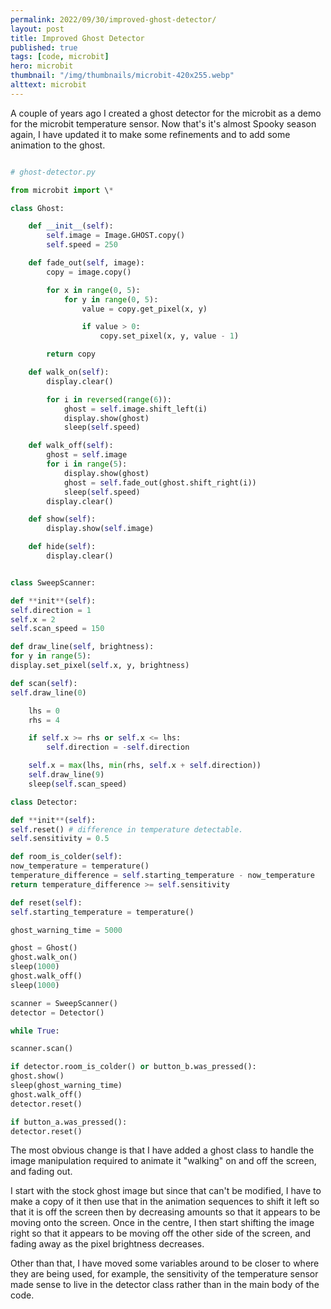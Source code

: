 ```yaml
---
permalink: 2022/09/30/improved-ghost-detector/
layout: post
title: Improved Ghost Detector
published: true
tags: [code, microbit]
hero: microbit
thumbnail: "/img/thumbnails/microbit-420x255.webp"
alttext: microbit
---
```


A couple of years ago I created a ghost detector for the microbit as a
demo for the microbit temperature sensor. Now that's it's almost Spooky
season again, I have updated it to make some refinements and to add some
animation to the ghost.

```python

# ghost-detector.py

from microbit import \*

class Ghost:

    def __init__(self):
        self.image = Image.GHOST.copy()
        self.speed = 250

    def fade_out(self, image):
        copy = image.copy()

        for x in range(0, 5):
            for y in range(0, 5):
                value = copy.get_pixel(x, y)

                if value > 0:
                    copy.set_pixel(x, y, value - 1)

        return copy

    def walk_on(self):
        display.clear()

        for i in reversed(range(6)):
            ghost = self.image.shift_left(i)
            display.show(ghost)
            sleep(self.speed)

    def walk_off(self):
        ghost = self.image
        for i in range(5):
            display.show(ghost)
            ghost = self.fade_out(ghost.shift_right(i))
            sleep(self.speed)
        display.clear()

    def show(self):
        display.show(self.image)

    def hide(self):
        display.clear()


class SweepScanner:

def **init**(self):
self.direction = 1
self.x = 2
self.scan_speed = 150

def draw_line(self, brightness):
for y in range(5):
display.set_pixel(self.x, y, brightness)

def scan(self):
self.draw_line(0)

    lhs = 0
    rhs = 4

    if self.x >= rhs or self.x <= lhs:
        self.direction = -self.direction

    self.x = max(lhs, min(rhs, self.x + self.direction))
    self.draw_line(9)
    sleep(self.scan_speed)

class Detector:

def **init**(self):
self.reset() # difference in temperature detectable.
self.sensitivity = 0.5

def room_is_colder(self):
now_temperature = temperature()
temperature_difference = self.starting_temperature - now_temperature
return temperature_difference >= self.sensitivity

def reset(self):
self.starting_temperature = temperature()

ghost_warning_time = 5000

ghost = Ghost()
ghost.walk_on()
sleep(1000)
ghost.walk_off()
sleep(1000)

scanner = SweepScanner()
detector = Detector()

while True:

scanner.scan()

if detector.room_is_colder() or button_b.was_pressed():
ghost.show()
sleep(ghost_warning_time)
ghost.walk_off()
detector.reset()

if button_a.was_pressed():
detector.reset()

```

The most obvious change is that I have added a ghost class
to handle the image manipulation required to animate it "walking"
on and off the screen, and fading out.

I start with the stock ghost image but since that can't be modified,
I have to make a copy of it then use that in the animation sequences to
shift it left so that it is off the screen then by decreasing amounts so
that it appears to be moving onto the screen. Once in the centre, I then
start shifting the image right so that it appears to be moving off the other
side of the screen, and fading away as the pixel brightness decreases.

Other than that, I have moved some variables around to be closer to where they are being used, for example, the sensitivity of the temperature sensor
made sense to live in the detector class rather than in the main body of
the code.
